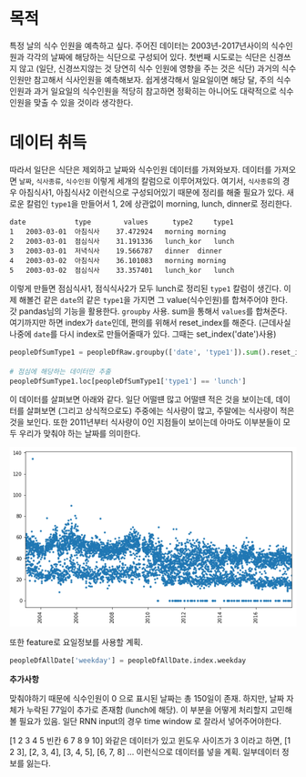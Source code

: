 # 목적

특정 날의 식수 인원을 예측하고 싶다. 주어진 데이터는 2003년-2017년사이의 식수인원과 각각의 날짜에 해당하는 식단으로 구성되어 있다. 첫번째 시도로는 식단은 신경쓰지 않고 (일단, 신경쓰지않는 것 당연히 식수 인원에 영향을 주는 것은 식단) 과거의 식수인원만 참고해서 식사인원을 예측해보자. 쉽게생각해서 일요일이면 해당 달, 주의 식수 인원과 과거 일요일의 식수인원을 적당히 참고하면 정확히는 아니어도 대략적으로 식수인원을 맞출 수 있을 것이라 생각한다.


# 데이터 취득
따라서 일단은 식단은 제외하고 날짜와 식수인원 데이터를 가져와보자. 데이터를 가져오면 `날짜`, `식사종류`, `식수인원` 이렇게 세개의 칼럼으로 이루어져있다. 여기서, `식사종류`의 경우 아침식사1, 아침식사2 이런식으로 구성되어있기 때문에 정리를 해줄 필요가 있다. 새로운 칼럼인 `type1`을 만들어서 1, 2에 상관없이 morning, lunch, dinner로 정리한다.

```
date        	type	    values  	type2	  type1
1	2003-03-01	아침식사	37.472924	morning	morning
2	2003-03-01	점심식사	31.191336	lunch_kor	lunch
3	2003-03-01	저녁식사	19.566787	dinner	dinner
4	2003-03-02	아침식사	36.101083	morning	morning
5	2003-03-02	점심식사	33.357401	lunch_kor	lunch
```

이렇게 만들면 점심식사1, 점식식사2가 모두 lunch로 정리된 `type1` 칼럼이 생긴다. 이제 해볼건 같은 `date`의 같은 `type1`을 가지면 그 value(식수인원)를 합쳐주어야 한다. 갓 pandas님의 기능을 활용한다. `groupby` 사용. sum을 통해서 `values`를 합쳐준다. 여기까지만 하면 index가 `date`인데, 편의를 위해서 reset_index를 해준다. (근데사실 나중에 `date`를 다시 index로 만들어줄때가 있다. 그때는 set_index('date')사용)

```python
peopleDfSumType1 = peopleDfRaw.groupby(['date', 'type1']).sum().reset_index()

# 점심에 해당하는 데이터만 추출
peopleDfSumType1.loc[peopleDfSumType1['type1'] == 'lunch']

```

이 데이터를 살펴보면 아래와 같다. 일단 어떨떈 많고 어떨떈 적은 것을 보이는데, 데이터를 살펴보면 (그리고 상식적으로도) 주중에는 식사량이 많고, 주말에는 식사량이 적은 것을 보인다. 또한 2011년부터 식사량이 0인 지점들이 보이는데 아마도 이부분들이 모두 우리가 맞춰야 하는 날짜를 의미한다.

![lunch people count plot](../image_files/people_count.png)

또한 feature로 요일정보를 사용할 계획.

```python
peopleDfAllDate['weekday'] = peopleDfAllDate.index.weekday
```

__추가사항__

맞춰야하기 때문에 식수인원이 0 으로 표시된 날짜는 총 150일이 존재. 하지만, 날짜 자체가 누락된 77일이 추가로 존재함 (lunch에 해당). 이 부분을 어떻게 처리할지 고민해볼 필요가 있음. 일단 RNN input의 경우 time window 로 잘라서 넣어주어야한다.

[1 2 3 4 5 빈칸 6 7 8 9 10] 와같은 데이터가 있고 윈도우 사이즈가 3 이라고 하면, [1 2 3], [2, 3, 4], [3, 4, 5], [6, 7, 8] ... 이런식으로 데이터를 넣을 계획. 일부데이터 정보를 잃는다.

